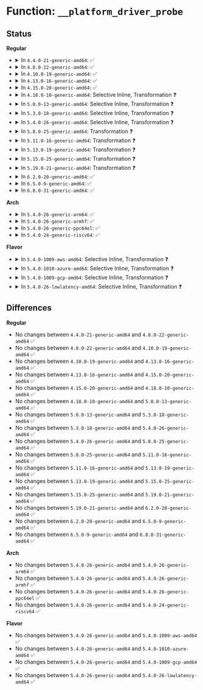 # Function: <code>__platform_driver_probe</code>

## Status
<b>Regular</b>
<ul>
<li>
<details>
<summary>In <code>4.4.0-21-generic-amd64</code>: ✅</summary>

```c
int __platform_driver_probe(struct platform_driver * drv, int (*)(struct platform_device *) probe, struct module * module)
```

```json
{
  "name": "__platform_driver_probe",
  "collision_type": "Unique Global",
  "inline_type": "No",
  "funcs": [
    {
      "addr": 18446744071584407568,
      "name": "__platform_driver_probe",
      "external": true,
      "loc": "drivers/base/platform.c:636",
      "file": "drivers/base/platform.c",
      "inline": "seen, unknown",
      "caller_inline": [],
      "caller_func": [
        "drivers/base/platform.c:__platform_create_bundle",
        "drivers/rtc/rtc-cmos.c:cmos_init"
      ]
    }
  ],
  "symbols": [
    {
      "addr": 18446744071584407568,
      "name": "__platform_driver_probe",
      "section": ".text",
      "bind": "STB_GLOBAL",
      "size": 250
    }
  ]
}
```
</details>
</li>
<li>
<details>
<summary>In <code>4.8.0-22-generic-amd64</code>: ✅</summary>

```c
int __platform_driver_probe(struct platform_driver * drv, int (*)(struct platform_device *) probe, struct module * module)
```

```json
{
  "name": "__platform_driver_probe",
  "collision_type": "Unique Global",
  "inline_type": "No",
  "funcs": [
    {
      "addr": 18446744071584742880,
      "name": "__platform_driver_probe",
      "external": true,
      "loc": "drivers/base/platform.c:656",
      "file": "drivers/base/platform.c",
      "inline": "seen, unknown",
      "caller_inline": [],
      "caller_func": [
        "drivers/base/platform.c:__platform_create_bundle",
        "drivers/rtc/rtc-cmos.c:cmos_init"
      ]
    }
  ],
  "symbols": [
    {
      "addr": 18446744071584742880,
      "name": "__platform_driver_probe",
      "section": ".text",
      "bind": "STB_GLOBAL",
      "size": 258
    }
  ]
}
```
</details>
</li>
<li>
<details>
<summary>In <code>4.10.0-19-generic-amd64</code>: ✅</summary>

```c
int __platform_driver_probe(struct platform_driver * drv, int (*)(struct platform_device *) probe, struct module * module)
```

```json
{
  "name": "__platform_driver_probe",
  "collision_type": "Unique Global",
  "inline_type": "No",
  "funcs": [
    {
      "addr": 18446744071584932896,
      "name": "__platform_driver_probe",
      "external": true,
      "loc": "drivers/base/platform.c:670",
      "file": "drivers/base/platform.c",
      "inline": "seen, unknown",
      "caller_inline": [],
      "caller_func": [
        "drivers/base/platform.c:__platform_create_bundle",
        "drivers/rtc/rtc-cmos.c:cmos_init"
      ]
    }
  ],
  "symbols": [
    {
      "addr": 18446744071584932896,
      "name": "__platform_driver_probe",
      "section": ".text",
      "bind": "STB_GLOBAL",
      "size": 258
    }
  ]
}
```
</details>
</li>
<li>
<details>
<summary>In <code>4.13.0-16-generic-amd64</code>: ✅</summary>

```c
int __platform_driver_probe(struct platform_driver * drv, int (*)(struct platform_device *) probe, struct module * module)
```

```json
{
  "name": "__platform_driver_probe",
  "collision_type": "Unique Global",
  "inline_type": "No",
  "funcs": [
    {
      "addr": 18446744071585017248,
      "name": "__platform_driver_probe",
      "external": true,
      "loc": "drivers/base/platform.c:670",
      "file": "drivers/base/platform.c",
      "inline": "seen, unknown",
      "caller_inline": [],
      "caller_func": [
        "drivers/base/platform.c:__platform_create_bundle",
        "drivers/rtc/rtc-cmos.c:cmos_init"
      ]
    }
  ],
  "symbols": [
    {
      "addr": 18446744071585017248,
      "name": "__platform_driver_probe",
      "section": ".text",
      "bind": "STB_GLOBAL",
      "size": 258
    }
  ]
}
```
</details>
</li>
<li>
<details>
<summary>In <code>4.15.0-20-generic-amd64</code>: ✅</summary>

```c
int __platform_driver_probe(struct platform_driver * drv, int (*)(struct platform_device *) probe, struct module * module)
```

```json
{
  "name": "__platform_driver_probe",
  "collision_type": "Unique Global",
  "inline_type": "No",
  "funcs": [
    {
      "addr": 18446744071585439568,
      "name": "__platform_driver_probe",
      "external": true,
      "loc": "drivers/base/platform.c:670",
      "file": "drivers/base/platform.c",
      "inline": "seen, unknown",
      "caller_inline": [],
      "caller_func": [
        "drivers/base/platform.c:__platform_create_bundle",
        "drivers/rtc/rtc-cmos.c:cmos_init"
      ]
    }
  ],
  "symbols": [
    {
      "addr": 18446744071585439568,
      "name": "__platform_driver_probe",
      "section": ".text",
      "bind": "STB_GLOBAL",
      "size": 258
    }
  ]
}
```
</details>
</li>
<li>
<details>
<summary>In <code>4.18.0-10-generic-amd64</code>: Selective Inline, Transformation ❓</summary>

```c
int __platform_driver_probe(struct platform_driver * drv, int (*)(struct platform_device *) probe, struct module * module)
```

```json
{
  "name": "__platform_driver_probe",
  "collision_type": "Unique Global",
  "inline_type": "Selective",
  "funcs": [
    {
      "addr": 0,
      "name": "__platform_driver_probe",
      "external": true,
      "loc": "drivers/base/platform.c:668",
      "file": "drivers/base/platform.c",
      "inline": "not declared, inlined",
      "caller_inline": [],
      "caller_func": [
        "drivers/base/platform.c:__platform_create_bundle",
        "drivers/mfd/htc-i2cpld.c:htcpld_core_init",
        "drivers/rtc/rtc-cmos.c:cmos_init"
      ]
    }
  ],
  "symbols": [
    {
      "addr": 18446744071585684922,
      "name": "__platform_driver_probe.cold.23",
      "section": ".text",
      "bind": "STB_LOCAL",
      "size": 34
    },
    {
      "addr": 18446744071585683344,
      "name": "__platform_driver_probe",
      "section": ".text",
      "bind": "STB_GLOBAL",
      "size": 227
    }
  ]
}
```
</details>
</li>
<li>
<details>
<summary>In <code>5.0.0-13-generic-amd64</code>: Selective Inline, Transformation ❓</summary>

```c
int __platform_driver_probe(struct platform_driver * drv, int (*)(struct platform_device *) probe, struct module * module)
```

```json
{
  "name": "__platform_driver_probe",
  "collision_type": "Unique Global",
  "inline_type": "Selective",
  "funcs": [
    {
      "addr": 18446744071585815130,
      "name": "__platform_driver_probe",
      "external": true,
      "loc": "drivers/base/platform.c:670",
      "file": "drivers/base/platform.c",
      "inline": "not declared, inlined",
      "caller_inline": [],
      "caller_func": [
        "drivers/base/platform.c:__platform_create_bundle",
        "drivers/mfd/htc-i2cpld.c:htcpld_core_init",
        "drivers/rtc/rtc-cmos.c:cmos_init"
      ]
    }
  ],
  "symbols": [
    {
      "addr": 18446744071585815130,
      "name": "__platform_driver_probe.cold.24",
      "section": ".text",
      "bind": "STB_LOCAL",
      "size": 34
    },
    {
      "addr": 18446744071585813488,
      "name": "__platform_driver_probe",
      "section": ".text",
      "bind": "STB_GLOBAL",
      "size": 227
    }
  ]
}
```
</details>
</li>
<li>
<details>
<summary>In <code>5.3.0-18-generic-amd64</code>: Selective Inline, Transformation ❓</summary>

```c
int __platform_driver_probe(struct platform_driver * drv, int (*)(struct platform_device *) probe, struct module * module)
```

```json
{
  "name": "__platform_driver_probe",
  "collision_type": "Unique Global",
  "inline_type": "Selective",
  "funcs": [
    {
      "addr": 18446744071586048582,
      "name": "__platform_driver_probe",
      "external": true,
      "loc": "drivers/base/platform.c:710",
      "file": "drivers/base/platform.c",
      "inline": "not declared, inlined",
      "caller_inline": [],
      "caller_func": [
        "drivers/base/platform.c:__platform_create_bundle",
        "drivers/mfd/htc-i2cpld.c:htcpld_core_init",
        "drivers/rtc/rtc-cmos.c:cmos_init"
      ]
    }
  ],
  "symbols": [
    {
      "addr": 18446744071586048582,
      "name": "__platform_driver_probe.cold",
      "section": ".text",
      "bind": "STB_LOCAL",
      "size": 34
    },
    {
      "addr": 18446744071586046848,
      "name": "__platform_driver_probe",
      "section": ".text",
      "bind": "STB_GLOBAL",
      "size": 225
    }
  ]
}
```
</details>
</li>
<li>
<details>
<summary>In <code>5.4.0-26-generic-amd64</code>: Selective Inline, Transformation ❓</summary>

```c
int __platform_driver_probe(struct platform_driver * drv, int (*)(struct platform_device *) probe, struct module * module)
```

```json
{
  "name": "__platform_driver_probe",
  "collision_type": "Unique Global",
  "inline_type": "Selective",
  "funcs": [
    {
      "addr": 18446744071586196532,
      "name": "__platform_driver_probe",
      "external": true,
      "loc": "drivers/base/platform.c:775",
      "file": "drivers/base/platform.c",
      "inline": "not declared, inlined",
      "caller_inline": [],
      "caller_func": [
        "drivers/base/platform.c:__platform_create_bundle",
        "drivers/mfd/htc-i2cpld.c:htcpld_core_init",
        "drivers/rtc/rtc-cmos.c:cmos_init"
      ]
    }
  ],
  "symbols": [
    {
      "addr": 18446744071586196532,
      "name": "__platform_driver_probe.cold",
      "section": ".text",
      "bind": "STB_LOCAL",
      "size": 34
    },
    {
      "addr": 18446744071586194928,
      "name": "__platform_driver_probe",
      "section": ".text",
      "bind": "STB_GLOBAL",
      "size": 225
    }
  ]
}
```
</details>
</li>
<li>
<details>
<summary>In <code>5.8.0-25-generic-amd64</code>: Transformation ❓</summary>

```c
int __platform_driver_probe(struct platform_driver * drv, int (*)(struct platform_device *) probe, struct module * module)
```

```json
{
  "name": "__platform_driver_probe",
  "collision_type": "Unique Global",
  "inline_type": "No",
  "funcs": [
    {
      "addr": 0,
      "name": "__platform_driver_probe",
      "external": true,
      "loc": "drivers/base/platform.c:836",
      "file": "drivers/base/platform.c",
      "inline": "seen, unknown",
      "caller_inline": [],
      "caller_func": [
        "drivers/base/platform.c:__platform_create_bundle",
        "drivers/mfd/htc-i2cpld.c:htcpld_core_init",
        "drivers/rtc/rtc-cmos.c:cmos_init"
      ]
    }
  ],
  "symbols": [
    {
      "addr": 18446744071586959086,
      "name": "__platform_driver_probe.cold",
      "section": ".text",
      "bind": "STB_LOCAL",
      "size": 34
    },
    {
      "addr": 18446744071586954832,
      "name": "__platform_driver_probe",
      "section": ".text",
      "bind": "STB_GLOBAL",
      "size": 226
    }
  ]
}
```
</details>
</li>
<li>
<details>
<summary>In <code>5.11.0-16-generic-amd64</code>: Transformation ❓</summary>

```c
int __platform_driver_probe(struct platform_driver * drv, int (*)(struct platform_device *) probe, struct module * module)
```

```json
{
  "name": "__platform_driver_probe",
  "collision_type": "Unique Global",
  "inline_type": "No",
  "funcs": [
    {
      "addr": 0,
      "name": "__platform_driver_probe",
      "external": true,
      "loc": "drivers/base/platform.c:934",
      "file": "drivers/base/platform.c",
      "inline": "seen, unknown",
      "caller_inline": [],
      "caller_func": [
        "drivers/base/platform.c:__platform_create_bundle",
        "drivers/mfd/htc-i2cpld.c:htcpld_core_init",
        "drivers/rtc/rtc-cmos.c:cmos_init"
      ]
    }
  ],
  "symbols": [
    {
      "addr": 18446744071591486713,
      "name": "__platform_driver_probe.cold",
      "section": ".text",
      "bind": "STB_LOCAL",
      "size": 34
    },
    {
      "addr": 18446744071587039664,
      "name": "__platform_driver_probe",
      "section": ".text",
      "bind": "STB_GLOBAL",
      "size": 194
    }
  ]
}
```
</details>
</li>
<li>
<details>
<summary>In <code>5.13.0-19-generic-amd64</code>: Transformation ❓</summary>

```c
int __platform_driver_probe(struct platform_driver * drv, int (*)(struct platform_device *) probe, struct module * module)
```

```json
{
  "name": "__platform_driver_probe",
  "collision_type": "Unique Global",
  "inline_type": "No",
  "funcs": [
    {
      "addr": 0,
      "name": "__platform_driver_probe",
      "external": true,
      "loc": "drivers/base/platform.c:933",
      "file": "drivers/base/platform.c",
      "inline": "seen, unknown",
      "caller_inline": [],
      "caller_func": [
        "drivers/base/platform.c:__platform_create_bundle",
        "drivers/mfd/htc-i2cpld.c:htcpld_core_init",
        "drivers/rtc/rtc-cmos.c:cmos_init"
      ]
    }
  ],
  "symbols": [
    {
      "addr": 18446744071591430393,
      "name": "__platform_driver_probe.cold",
      "section": ".text",
      "bind": "STB_LOCAL",
      "size": 34
    },
    {
      "addr": 18446744071586923472,
      "name": "__platform_driver_probe",
      "section": ".text",
      "bind": "STB_GLOBAL",
      "size": 194
    }
  ]
}
```
</details>
</li>
<li>
<details>
<summary>In <code>5.15.0-25-generic-amd64</code>: Transformation ❓</summary>

```c
int __platform_driver_probe(struct platform_driver * drv, int (*)(struct platform_device *) probe, struct module * module)
```

```json
{
  "name": "__platform_driver_probe",
  "collision_type": "Unique Global",
  "inline_type": "No",
  "funcs": [
    {
      "addr": 0,
      "name": "__platform_driver_probe",
      "external": true,
      "loc": "drivers/base/platform.c:897",
      "file": "drivers/base/platform.c",
      "inline": "seen, unknown",
      "caller_inline": [],
      "caller_func": [
        "drivers/base/platform.c:__platform_create_bundle",
        "drivers/mfd/htc-i2cpld.c:htcpld_core_init",
        "drivers/rtc/rtc-cmos.c:cmos_init"
      ]
    }
  ],
  "symbols": [
    {
      "addr": 18446744071592489505,
      "name": "__platform_driver_probe.cold",
      "section": ".text",
      "bind": "STB_LOCAL",
      "size": 34
    },
    {
      "addr": 18446744071587485120,
      "name": "__platform_driver_probe",
      "section": ".text",
      "bind": "STB_GLOBAL",
      "size": 194
    }
  ]
}
```
</details>
</li>
<li>
<details>
<summary>In <code>5.19.0-21-generic-amd64</code>: Transformation ❓</summary>

```c
int __platform_driver_probe(struct platform_driver * drv, int (*)(struct platform_device *) probe, struct module * module)
```

```json
{
  "name": "__platform_driver_probe",
  "collision_type": "Unique Global",
  "inline_type": "No",
  "funcs": [
    {
      "addr": 0,
      "name": "__platform_driver_probe",
      "external": true,
      "loc": "drivers/base/platform.c:906",
      "file": "drivers/base/platform.c",
      "inline": "seen, unknown",
      "caller_inline": [],
      "caller_func": [
        "drivers/base/platform.c:__platform_create_bundle",
        "drivers/mfd/htc-i2cpld.c:htcpld_core_init",
        "drivers/rtc/rtc-cmos.c:cmos_init"
      ]
    }
  ],
  "symbols": [
    {
      "addr": 18446744071594359158,
      "name": "__platform_driver_probe.cold",
      "section": ".text",
      "bind": "STB_LOCAL",
      "size": 34
    },
    {
      "addr": 18446744071588807264,
      "name": "__platform_driver_probe",
      "section": ".text",
      "bind": "STB_GLOBAL",
      "size": 238
    }
  ]
}
```
</details>
</li>
<li>
<details>
<summary>In <code>6.2.0-20-generic-amd64</code>: ✅</summary>

```c
int __platform_driver_probe(struct platform_driver * drv, int (*)(struct platform_device *) probe, struct module * module)
```

```json
{
  "name": "__platform_driver_probe",
  "collision_type": "Unique Global",
  "inline_type": "No",
  "funcs": [
    {
      "addr": 18446744071590304896,
      "name": "__platform_driver_probe",
      "external": true,
      "loc": "drivers/base/platform.c:906",
      "file": "drivers/base/platform.c",
      "inline": "seen, unknown",
      "caller_inline": [],
      "caller_func": [
        "drivers/base/platform.c:__platform_create_bundle",
        "drivers/rtc/rtc-cmos.c:cmos_init"
      ]
    }
  ],
  "symbols": [
    {
      "addr": 18446744071590304896,
      "name": "__platform_driver_probe",
      "section": ".text",
      "bind": "STB_GLOBAL",
      "size": 272
    }
  ]
}
```
</details>
</li>
<li>
<details>
<summary>In <code>6.5.0-9-generic-amd64</code>: ✅</summary>

```c
int __platform_driver_probe(struct platform_driver * drv, int (*)(struct platform_device *) probe, struct module * module)
```

```json
{
  "name": "__platform_driver_probe",
  "collision_type": "Unique Global",
  "inline_type": "No",
  "funcs": [
    {
      "addr": 18446744071590625616,
      "name": "__platform_driver_probe",
      "external": true,
      "loc": "drivers/base/platform.c:913",
      "file": "drivers/base/platform.c",
      "inline": "seen, unknown",
      "caller_inline": [],
      "caller_func": [
        "drivers/base/platform.c:__platform_create_bundle",
        "drivers/rtc/rtc-cmos.c:cmos_init",
        "drivers/cpufreq/acpi-cpufreq.c:acpi_cpufreq_init",
        "drivers/cpufreq/pcc-cpufreq.c:pcc_cpufreq_init"
      ]
    }
  ],
  "symbols": [
    {
      "addr": 18446744071590625616,
      "name": "__platform_driver_probe",
      "section": ".text",
      "bind": "STB_GLOBAL",
      "size": 179
    }
  ]
}
```
</details>
</li>
<li>
<details>
<summary>In <code>6.8.0-31-generic-amd64</code>: ✅</summary>

```c
int __platform_driver_probe(struct platform_driver * drv, int (*)(struct platform_device *) probe, struct module * module)
```

```json
{
  "name": "__platform_driver_probe",
  "collision_type": "Unique Global",
  "inline_type": "No",
  "funcs": [
    {
      "addr": 18446744071590984864,
      "name": "__platform_driver_probe",
      "external": true,
      "loc": "drivers/base/platform.c:913",
      "file": "drivers/base/platform.c",
      "inline": "seen, unknown",
      "caller_inline": [],
      "caller_func": [
        "drivers/base/platform.c:__platform_create_bundle",
        "drivers/rtc/rtc-cmos.c:cmos_init",
        "drivers/cpufreq/acpi-cpufreq.c:acpi_cpufreq_init",
        "drivers/cpufreq/pcc-cpufreq.c:pcc_cpufreq_init"
      ]
    }
  ],
  "symbols": [
    {
      "addr": 18446744071590984864,
      "name": "__platform_driver_probe",
      "section": ".text",
      "bind": "STB_GLOBAL",
      "size": 179
    }
  ]
}
```
</details>
</li>
</ul>
<b>Arch</b>
<ul>
<li>
<details>
<summary>In <code>5.4.0-26-generic-arm64</code>: ✅</summary>

```c
int __platform_driver_probe(struct platform_driver * drv, int (*)(struct platform_device *) probe, struct module * module)
```

```json
{
  "name": "__platform_driver_probe",
  "collision_type": "Unique Global",
  "inline_type": "No",
  "funcs": [
    {
      "addr": 18446603336498996352,
      "name": "__platform_driver_probe",
      "external": true,
      "loc": "drivers/base/platform.c:775",
      "file": "drivers/base/platform.c",
      "inline": "seen, unknown",
      "caller_inline": [],
      "caller_func": [
        "drivers/bus/brcmstb_gisb.c:brcm_gisb_driver_init",
        "drivers/pinctrl/mvebu/pinctrl-armada-37xx.c:armada_37xx_pinctrl_driver_init",
        "drivers/pwm/pwm-stmpe.c:stmpe_pwm_driver_init",
        "drivers/pci/controller/dwc/pci-layerscape.c:ls_pcie_driver_init",
        "drivers/pci/controller/dwc/pci-layerscape-ep.c:ls_pcie_ep_driver_init",
        "drivers/clk/renesas/r9a06g032-clocks.c:r9a06g032_clocks_init",
        "drivers/clk/renesas/renesas-cpg-mssr.c:cpg_mssr_init",
        "drivers/dma/mxs-dma.c:mxs_dma_module_init",
        "drivers/dma/ipu/ipu_idmac.c:ipu_init",
        "drivers/base/platform.c:__platform_create_bundle",
        "drivers/mfd/htc-i2cpld.c:htcpld_core_init",
        "drivers/rtc/rtc-efi.c:efi_rtc_driver_init",
        "drivers/rtc/rtc-mv.c:mv_rtc_driver_init",
        "drivers/firmware/meson/meson_sm.c:meson_sm_driver_init"
      ]
    }
  ],
  "symbols": [
    {
      "addr": 18446603336498996352,
      "name": "__platform_driver_probe",
      "section": ".text",
      "bind": "STB_GLOBAL",
      "size": 352
    }
  ]
}
```
</details>
</li>
<li>
<details>
<summary>In <code>5.4.0-26-generic-armhf</code>: ✅</summary>

```c
int __platform_driver_probe(struct platform_driver * drv, int (*)(struct platform_device *) probe, struct module * module)
```

```json
{
  "name": "__platform_driver_probe",
  "collision_type": "Unique Global",
  "inline_type": "No",
  "funcs": [
    {
      "addr": 3231561504,
      "name": "__platform_driver_probe",
      "external": true,
      "loc": "drivers/base/platform.c:775",
      "file": "drivers/base/platform.c",
      "inline": "seen, unknown",
      "caller_inline": [],
      "caller_func": [
        "drivers/bus/brcmstb_gisb.c:brcm_gisb_driver_init",
        "drivers/gpio/gpio-htc-egpio.c:egpio_init",
        "drivers/pwm/pwm-stmpe.c:stmpe_pwm_driver_init",
        "drivers/pci/controller/dwc/pci-dra7xx.c:dra7xx_pcie_driver_init",
        "drivers/pci/controller/dwc/pci-layerscape-ep.c:ls_pcie_ep_driver_init",
        "drivers/video/fbdev/omap2/omapfb/vrfb.c:vrfb_driver_init",
        "drivers/clk/renesas/r9a06g032-clocks.c:r9a06g032_clocks_init",
        "drivers/clk/renesas/renesas-cpg-mssr.c:cpg_mssr_init",
        "drivers/dma/mxs-dma.c:mxs_dma_module_init",
        "drivers/dma/ipu/ipu_idmac.c:ipu_init",
        "drivers/base/platform.c:__platform_create_bundle",
        "drivers/mfd/asic3.c:asic3_init",
        "drivers/mfd/htc-i2cpld.c:htcpld_core_init",
        "drivers/auxdisplay/arm-charlcd.c:charlcd_driver_init",
        "drivers/rtc/rtc-efi.c:efi_rtc_driver_init",
        "drivers/rtc/rtc-mv.c:mv_rtc_driver_init"
      ]
    }
  ],
  "symbols": [
    {
      "addr": 3231561504,
      "name": "__platform_driver_probe",
      "section": ".text",
      "bind": "STB_GLOBAL",
      "size": 284
    }
  ]
}
```
</details>
</li>
<li>
<details>
<summary>In <code>5.4.0-26-generic-ppc64el</code>: ✅</summary>

```c
int __platform_driver_probe(struct platform_driver * drv, int (*)(struct platform_device *) probe, struct module * module)
```

```json
{
  "name": "__platform_driver_probe",
  "collision_type": "Unique Global",
  "inline_type": "No",
  "funcs": [
    {
      "addr": 13835058055292148480,
      "name": "__platform_driver_probe",
      "external": true,
      "loc": "drivers/base/platform.c:775",
      "file": "drivers/base/platform.c",
      "inline": "seen, unknown",
      "caller_inline": [],
      "caller_func": [
        "arch/powerpc/platforms/powernv/opal-secvar.c:opal_secvar_init",
        "drivers/pwm/pwm-stmpe.c:stmpe_pwm_driver_init",
        "drivers/base/platform.c:__platform_create_bundle",
        "drivers/mfd/htc-i2cpld.c:htcpld_core_init",
        "drivers/rtc/rtc-generic.c:generic_rtc_driver_init"
      ]
    }
  ],
  "symbols": [
    {
      "addr": 13835058055292148480,
      "name": "__platform_driver_probe",
      "section": ".text",
      "bind": "STB_GLOBAL",
      "size": 468
    }
  ]
}
```
</details>
</li>
<li>
<details>
<summary>In <code>5.4.0-24-generic-riscv64</code>: ✅</summary>

```c
int __platform_driver_probe(struct platform_driver * drv, int (*)(struct platform_device *) probe, struct module * module)
```

```json
{
  "name": "__platform_driver_probe",
  "collision_type": "Unique Global",
  "inline_type": "No",
  "funcs": [
    {
      "addr": 18446743936276367856,
      "name": "__platform_driver_probe",
      "external": true,
      "loc": "drivers/base/platform.c:775",
      "file": "drivers/base/platform.c",
      "inline": "seen, unknown",
      "caller_inline": [],
      "caller_func": [
        "drivers/pwm/pwm-stmpe.c:stmpe_pwm_driver_init",
        "drivers/base/platform.c:__platform_create_bundle",
        "drivers/mfd/htc-i2cpld.c:htcpld_core_init"
      ]
    }
  ],
  "symbols": [
    {
      "addr": 18446743936276367856,
      "name": "__platform_driver_probe",
      "section": ".text",
      "bind": "STB_GLOBAL",
      "size": 298
    }
  ]
}
```
</details>
</li>
</ul>
<b>Flavor</b>
<ul>
<li>
<details>
<summary>In <code>5.4.0-1009-aws-amd64</code>: Selective Inline, Transformation ❓</summary>

```c
int __platform_driver_probe(struct platform_driver * drv, int (*)(struct platform_device *) probe, struct module * module)
```

```json
{
  "name": "__platform_driver_probe",
  "collision_type": "Unique Global",
  "inline_type": "Selective",
  "funcs": [
    {
      "addr": 18446744071585956740,
      "name": "__platform_driver_probe",
      "external": true,
      "loc": "drivers/base/platform.c:775",
      "file": "drivers/base/platform.c",
      "inline": "not declared, inlined",
      "caller_inline": [],
      "caller_func": [
        "drivers/base/platform.c:__platform_create_bundle",
        "drivers/rtc/rtc-cmos.c:cmos_init"
      ]
    }
  ],
  "symbols": [
    {
      "addr": 18446744071585956740,
      "name": "__platform_driver_probe.cold",
      "section": ".text",
      "bind": "STB_LOCAL",
      "size": 34
    },
    {
      "addr": 18446744071585955136,
      "name": "__platform_driver_probe",
      "section": ".text",
      "bind": "STB_GLOBAL",
      "size": 225
    }
  ]
}
```
</details>
</li>
<li>
<details>
<summary>In <code>5.4.0-1010-azure-amd64</code>: Selective Inline, Transformation ❓</summary>

```c
int __platform_driver_probe(struct platform_driver * drv, int (*)(struct platform_device *) probe, struct module * module)
```

```json
{
  "name": "__platform_driver_probe",
  "collision_type": "Unique Global",
  "inline_type": "Selective",
  "funcs": [
    {
      "addr": 18446744071585805956,
      "name": "__platform_driver_probe",
      "external": true,
      "loc": "drivers/base/platform.c:775",
      "file": "drivers/base/platform.c",
      "inline": "not declared, inlined",
      "caller_inline": [],
      "caller_func": [
        "drivers/base/platform.c:__platform_create_bundle",
        "drivers/rtc/rtc-cmos.c:cmos_init"
      ]
    }
  ],
  "symbols": [
    {
      "addr": 18446744071585805956,
      "name": "__platform_driver_probe.cold",
      "section": ".text",
      "bind": "STB_LOCAL",
      "size": 34
    },
    {
      "addr": 18446744071585804352,
      "name": "__platform_driver_probe",
      "section": ".text",
      "bind": "STB_GLOBAL",
      "size": 225
    }
  ]
}
```
</details>
</li>
<li>
<details>
<summary>In <code>5.4.0-1009-gcp-amd64</code>: Selective Inline, Transformation ❓</summary>

```c
int __platform_driver_probe(struct platform_driver * drv, int (*)(struct platform_device *) probe, struct module * module)
```

```json
{
  "name": "__platform_driver_probe",
  "collision_type": "Unique Global",
  "inline_type": "Selective",
  "funcs": [
    {
      "addr": 18446744071586146548,
      "name": "__platform_driver_probe",
      "external": true,
      "loc": "drivers/base/platform.c:775",
      "file": "drivers/base/platform.c",
      "inline": "not declared, inlined",
      "caller_inline": [],
      "caller_func": [
        "drivers/base/platform.c:__platform_create_bundle",
        "drivers/mfd/htc-i2cpld.c:htcpld_core_init",
        "drivers/rtc/rtc-cmos.c:cmos_init"
      ]
    }
  ],
  "symbols": [
    {
      "addr": 18446744071586146548,
      "name": "__platform_driver_probe.cold",
      "section": ".text",
      "bind": "STB_LOCAL",
      "size": 34
    },
    {
      "addr": 18446744071586144944,
      "name": "__platform_driver_probe",
      "section": ".text",
      "bind": "STB_GLOBAL",
      "size": 225
    }
  ]
}
```
</details>
</li>
<li>
<details>
<summary>In <code>5.4.0-26-lowlatency-amd64</code>: Selective Inline, Transformation ❓</summary>

```c
int __platform_driver_probe(struct platform_driver * drv, int (*)(struct platform_device *) probe, struct module * module)
```

```json
{
  "name": "__platform_driver_probe",
  "collision_type": "Unique Global",
  "inline_type": "Selective",
  "funcs": [
    {
      "addr": 18446744071586255252,
      "name": "__platform_driver_probe",
      "external": true,
      "loc": "drivers/base/platform.c:775",
      "file": "drivers/base/platform.c",
      "inline": "not declared, inlined",
      "caller_inline": [],
      "caller_func": [
        "drivers/base/platform.c:__platform_create_bundle",
        "drivers/mfd/htc-i2cpld.c:htcpld_core_init",
        "drivers/rtc/rtc-cmos.c:cmos_init"
      ]
    }
  ],
  "symbols": [
    {
      "addr": 18446744071586255252,
      "name": "__platform_driver_probe.cold",
      "section": ".text",
      "bind": "STB_LOCAL",
      "size": 34
    },
    {
      "addr": 18446744071586253632,
      "name": "__platform_driver_probe",
      "section": ".text",
      "bind": "STB_GLOBAL",
      "size": 252
    }
  ]
}
```
</details>
</li>
</ul>

## Differences
<b>Regular</b>
<ul>
<li>
No changes between <code>4.4.0-21-generic-amd64</code> and <code>4.8.0-22-generic-amd64</code> ✅
</li>
<li>
No changes between <code>4.8.0-22-generic-amd64</code> and <code>4.10.0-19-generic-amd64</code> ✅
</li>
<li>
No changes between <code>4.10.0-19-generic-amd64</code> and <code>4.13.0-16-generic-amd64</code> ✅
</li>
<li>
No changes between <code>4.13.0-16-generic-amd64</code> and <code>4.15.0-20-generic-amd64</code> ✅
</li>
<li>
No changes between <code>4.15.0-20-generic-amd64</code> and <code>4.18.0-10-generic-amd64</code> ✅
</li>
<li>
No changes between <code>4.18.0-10-generic-amd64</code> and <code>5.0.0-13-generic-amd64</code> ✅
</li>
<li>
No changes between <code>5.0.0-13-generic-amd64</code> and <code>5.3.0-18-generic-amd64</code> ✅
</li>
<li>
No changes between <code>5.3.0-18-generic-amd64</code> and <code>5.4.0-26-generic-amd64</code> ✅
</li>
<li>
No changes between <code>5.4.0-26-generic-amd64</code> and <code>5.8.0-25-generic-amd64</code> ✅
</li>
<li>
No changes between <code>5.8.0-25-generic-amd64</code> and <code>5.11.0-16-generic-amd64</code> ✅
</li>
<li>
No changes between <code>5.11.0-16-generic-amd64</code> and <code>5.13.0-19-generic-amd64</code> ✅
</li>
<li>
No changes between <code>5.13.0-19-generic-amd64</code> and <code>5.15.0-25-generic-amd64</code> ✅
</li>
<li>
No changes between <code>5.15.0-25-generic-amd64</code> and <code>5.19.0-21-generic-amd64</code> ✅
</li>
<li>
No changes between <code>5.19.0-21-generic-amd64</code> and <code>6.2.0-20-generic-amd64</code> ✅
</li>
<li>
No changes between <code>6.2.0-20-generic-amd64</code> and <code>6.5.0-9-generic-amd64</code> ✅
</li>
<li>
No changes between <code>6.5.0-9-generic-amd64</code> and <code>6.8.0-31-generic-amd64</code> ✅
</li>
</ul>
<b>Arch</b>
<ul>
<li>
No changes between <code>5.4.0-26-generic-amd64</code> and <code>5.4.0-26-generic-arm64</code> ✅
</li>
<li>
No changes between <code>5.4.0-26-generic-amd64</code> and <code>5.4.0-26-generic-armhf</code> ✅
</li>
<li>
No changes between <code>5.4.0-26-generic-amd64</code> and <code>5.4.0-26-generic-ppc64el</code> ✅
</li>
<li>
No changes between <code>5.4.0-26-generic-amd64</code> and <code>5.4.0-24-generic-riscv64</code> ✅
</li>
</ul>
<b>Flavor</b>
<ul>
<li>
No changes between <code>5.4.0-26-generic-amd64</code> and <code>5.4.0-1009-aws-amd64</code> ✅
</li>
<li>
No changes between <code>5.4.0-26-generic-amd64</code> and <code>5.4.0-1010-azure-amd64</code> ✅
</li>
<li>
No changes between <code>5.4.0-26-generic-amd64</code> and <code>5.4.0-1009-gcp-amd64</code> ✅
</li>
<li>
No changes between <code>5.4.0-26-generic-amd64</code> and <code>5.4.0-26-lowlatency-amd64</code> ✅
</li>
</ul>
